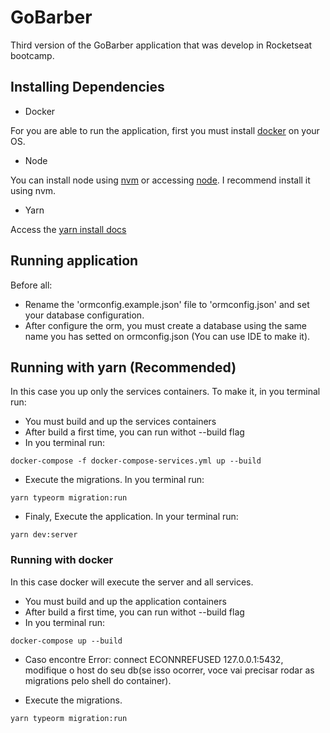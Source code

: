 # GoBarber

Third version of the GoBarber application that was develop in Rocketseat bootcamp.

## Installing Dependencies

- Docker

For you are able to run the application, first you must install [docker](https://docs.docker.com/engine) on your OS.

- Node

You can install node using [nvm](https://github.com/nvm-sh/nvm) or accessing [node](https://nodejs.org/en/). I recommend install it using nvm.

- Yarn

Access the [yarn install docs](https://classic.yarnpkg.com/pt-BR/docs/install/#debian-stable)

## Running application

Before all:

- Rename the 'ormconfig.example.json' file to 'ormconfig.json' and set your database configuration.
- After configure the orm, you must create a database using the same name you has setted on ormconfig.json (You can use IDE to make it).

## Running with yarn (Recommended)

In this case you up only the services containers. To make it, in you terminal run:

- You must build and up the services containers
- After build a first time, you can run withot --build flag
- In you terminal run:

```console
docker-compose -f docker-compose-services.yml up --build
```

- Execute the migrations. In you terminal run:

```console
yarn typeorm migration:run
```

- Finaly, Execute the application. In your terminal run:

```console
yarn dev:server
```

### Running with docker

In this case docker will execute the server and all services.

- You must build and up the application containers
- After build a first time, you can run withot --build flag
- In you terminal run:

```console
docker-compose up --build
```

- Caso encontre Error: connect ECONNREFUSED 127.0.0.1:5432, modifique o host do seu db(se isso ocorrer, voce vai precisar rodar as migrations pelo shell do container).

- Execute the migrations.

```console
yarn typeorm migration:run
```
